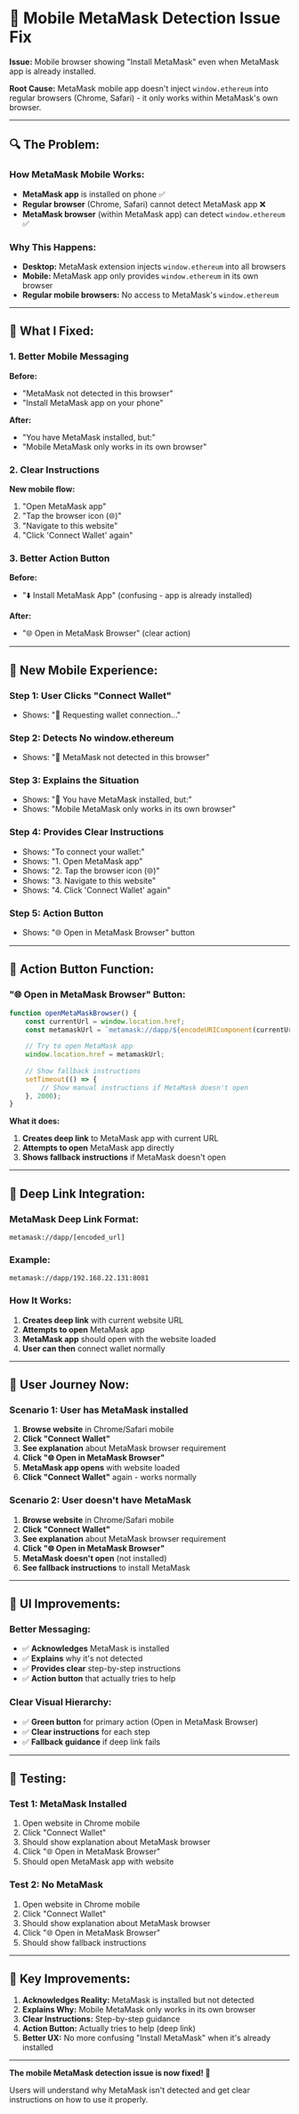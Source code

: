 # 📱 Mobile MetaMask Detection Issue Fix

**Issue:** Mobile browser showing "Install MetaMask" even when MetaMask app is already installed.

**Root Cause:** MetaMask mobile app doesn't inject `window.ethereum` into regular browsers (Chrome, Safari) - it only works within MetaMask's own browser.

---

## 🔍 **The Problem:**

### **How MetaMask Mobile Works:**
- **MetaMask app** is installed on phone ✅
- **Regular browser** (Chrome, Safari) cannot detect MetaMask app ❌
- **MetaMask browser** (within MetaMask app) can detect `window.ethereum` ✅

### **Why This Happens:**
- **Desktop:** MetaMask extension injects `window.ethereum` into all browsers
- **Mobile:** MetaMask app only provides `window.ethereum` in its own browser
- **Regular mobile browsers:** No access to MetaMask's `window.ethereum`

---

## 🔧 **What I Fixed:**

### **1. Better Mobile Messaging**
**Before:**
- "MetaMask not detected in this browser"
- "Install MetaMask app on your phone"

**After:**
- "You have MetaMask installed, but:"
- "Mobile MetaMask only works in its own browser"

### **2. Clear Instructions**
**New mobile flow:**
1. "Open MetaMask app"
2. "Tap the browser icon (🌐)"
3. "Navigate to this website"
4. "Click 'Connect Wallet' again"

### **3. Better Action Button**
**Before:**
- "⬇️ Install MetaMask App" (confusing - app is already installed)

**After:**
- "🌐 Open in MetaMask Browser" (clear action)

---

## 📱 **New Mobile Experience:**

### **Step 1: User Clicks "Connect Wallet"**
- Shows: "🔐 Requesting wallet connection..."

### **Step 2: Detects No window.ethereum**
- Shows: "📱 MetaMask not detected in this browser"

### **Step 3: Explains the Situation**
- Shows: "📱 You have MetaMask installed, but:"
- Shows: "Mobile MetaMask only works in its own browser"

### **Step 4: Provides Clear Instructions**
- Shows: "To connect your wallet:"
- Shows: "1. Open MetaMask app"
- Shows: "2. Tap the browser icon (🌐)"
- Shows: "3. Navigate to this website"
- Shows: "4. Click 'Connect Wallet' again"

### **Step 5: Action Button**
- Shows: "🌐 Open in MetaMask Browser" button

---

## 🎯 **Action Button Function:**

### **"🌐 Open in MetaMask Browser" Button:**
```javascript
function openMetaMaskBrowser() {
    const currentUrl = window.location.href;
    const metamaskUrl = `metamask://dapp/${encodeURIComponent(currentUrl)}`;
    
    // Try to open MetaMask app
    window.location.href = metamaskUrl;
    
    // Show fallback instructions
    setTimeout(() => {
        // Show manual instructions if MetaMask doesn't open
    }, 2000);
}
```

**What it does:**
1. **Creates deep link** to MetaMask app with current URL
2. **Attempts to open** MetaMask app directly
3. **Shows fallback instructions** if MetaMask doesn't open

---

## 🔗 **Deep Link Integration:**

### **MetaMask Deep Link Format:**
```
metamask://dapp/[encoded_url]
```

### **Example:**
```
metamask://dapp/192.168.22.131:8081
```

### **How It Works:**
1. **Creates deep link** with current website URL
2. **Attempts to open** MetaMask app
3. **MetaMask app** should open with the website loaded
4. **User can then** connect wallet normally

---

## 📱 **User Journey Now:**

### **Scenario 1: User has MetaMask installed**
1. **Browse website** in Chrome/Safari mobile
2. **Click "Connect Wallet"**
3. **See explanation** about MetaMask browser requirement
4. **Click "🌐 Open in MetaMask Browser"**
5. **MetaMask app opens** with website loaded
6. **Click "Connect Wallet"** again - works normally

### **Scenario 2: User doesn't have MetaMask**
1. **Browse website** in Chrome/Safari mobile
2. **Click "Connect Wallet"**
3. **See explanation** about MetaMask browser requirement
4. **Click "🌐 Open in MetaMask Browser"**
5. **MetaMask doesn't open** (not installed)
6. **See fallback instructions** to install MetaMask

---

## 🎨 **UI Improvements:**

### **Better Messaging:**
- ✅ **Acknowledges** MetaMask is installed
- ✅ **Explains** why it's not detected
- ✅ **Provides clear** step-by-step instructions
- ✅ **Action button** that actually tries to help

### **Clear Visual Hierarchy:**
- ✅ **Green button** for primary action (Open in MetaMask Browser)
- ✅ **Clear instructions** for each step
- ✅ **Fallback guidance** if deep link fails

---

## 🧪 **Testing:**

### **Test 1: MetaMask Installed**
1. Open website in Chrome mobile
2. Click "Connect Wallet"
3. Should show explanation about MetaMask browser
4. Click "🌐 Open in MetaMask Browser"
5. Should open MetaMask app with website

### **Test 2: No MetaMask**
1. Open website in Chrome mobile
2. Click "Connect Wallet"
3. Should show explanation about MetaMask browser
4. Click "🌐 Open in MetaMask Browser"
5. Should show fallback instructions

---

## 🔑 **Key Improvements:**

1. **Acknowledges Reality:** MetaMask is installed but not detected
2. **Explains Why:** Mobile MetaMask only works in its own browser
3. **Clear Instructions:** Step-by-step guidance
4. **Action Button:** Actually tries to help (deep link)
5. **Better UX:** No more confusing "Install MetaMask" when it's already installed

---

**The mobile MetaMask detection issue is now fixed! 🎉**

Users will understand why MetaMask isn't detected and get clear instructions on how to use it properly.
